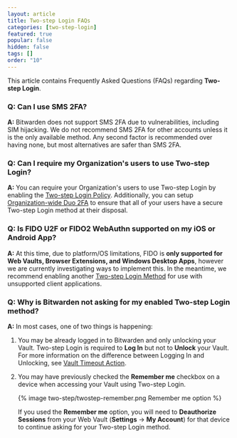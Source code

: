 ```yaml
---
layout: article
title: Two-step Login FAQs
categories: [two-step-login]
featured: true
popular: false
hidden: false
tags: []
order: "10"
---
```


This article contains Frequently Asked Questions (FAQs) regarding **Two-step Login**.

### Q: Can I use SMS 2FA?

**A:** Bitwarden does not support SMS 2FA due to vulnerabilities, including SIM hijacking. We do not recommend SMS 2FA for other accounts unless it is the only available method. Any second factor is recommended over having none, but most alternatives are safer than SMS 2FA.

### Q: Can I require my Organization's users to use Two-step Login?

**A:** You can require your Organization's users to use Two-step Login by enabling the [Two-step Login Policy]({{site.baseurl}}/policies/#two-step-login). Additionally, you can setup [Organization-wide Duo 2FA]({{site.baseurl}}/two-step-login-duo) to ensure that all of your users have a secure Two-step Login method at their disposal.

### Q: Is FIDO U2F or FIDO2 WebAuthn supported on my iOS or Android App?

**A:** At this time, due to platform/OS limitations, FIDO is **only supported for Web Vaults, Browser Extensions, and Windows Desktop Apps**, however we are currently investigating ways to implement this. In the meantime, we recommend enabling another [Two-step Login Method]({{site.baseurl}}/setup-two-step-login/) for use with unsupported client applications.

### Q: Why is Bitwarden not asking for my enabled Two-step Login method?

**A:** In most cases, one of two things is happening:

1. You may be already logged in to Bitwarden and only unlocking your Vault. Two-step Login is required to **Log In** but not to **Unlock** your Vault. For more information on the difference between Logging In and Unlocking, see [Vault Timeout Action](https://bitwarden.com/help/vault-timeout/#vault-timeout-action).

2. You may have previously checked the **Remember me** checkbox on a device when accessing your Vault using Two-step Login.

   {% image two-step/twostep-remember.png Remember me option %}

   If you used the **Remember me** option, you will need to **Deauthorize Sessions** from your Web Vault (**Settings** &rarr; **My Account**) for that device to continue asking for your Two-step Login method.
